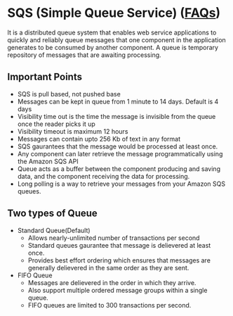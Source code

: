 # SQS (Simple Queue Service) ([FAQs](https://aws.amazon.com/sqs/faqs/))
It is a distributed queue system that enables web service applications to quickly and reliably queue messages that one component in the application generates to be consumed by another component. A queue is temporary repository of messages that are awaiting processing.

## Important Points
 - SQS is pull based, not pushed base
 - Messages can be kept in queue from 1 minute to 14 days. Default is 4 days
 - Visibility time out is the time the message is invisible from the queue once the reader picks it up
 - Visibility timeout is maximum 12 hours
 - Messages can contain upto 256 Kb of text in any format
 - SQS gaurantees that the message would be processed at least once.
 - Any component can later retrieve the message programmatically using the Amazon SQS API
 - Queue acts as a buffer between the component producing and saving data, and the component receiving the data for processing.
 - Long polling is a way to retrieve your messages from your Amazon SQS queues.

## Two types of Queue
 - Standard Queue(Default)
 	- Allows nearly-unlimited number of transactions per second
 	- Standard queues gaurantee that message is delievered at least once.
 	- Provides best effort ordering which ensures that messages are generally delievered in the same order as they are sent.
 - FIFO Queue 
 	- Messages are delievered in the order in which they arrive.
 	- Also support multiple ordered message groups within a single queue.
 	- FIFO queues are limited to 300 transactions per second.